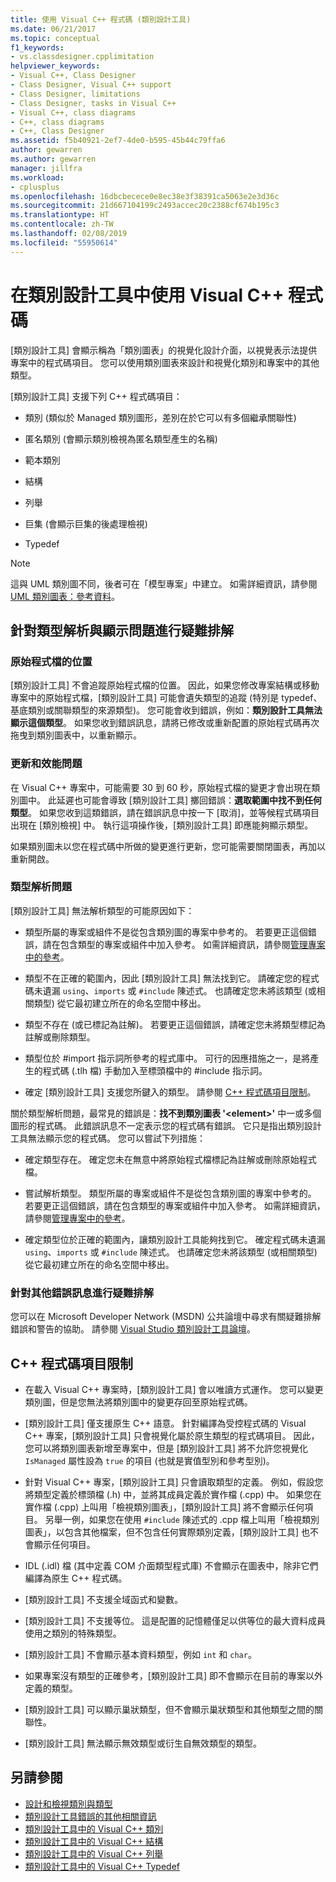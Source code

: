 ```yaml
---
title: 使用 Visual C++ 程式碼 (類別設計工具)
ms.date: 06/21/2017
ms.topic: conceptual
f1_keywords:
- vs.classdesigner.cpplimitation
helpviewer_keywords:
- Visual C++, Class Designer
- Class Designer, Visual C++ support
- Class Designer, limitations
- Class Designer, tasks in Visual C++
- Visual C++, class diagrams
- C++, class diagrams
- C++, Class Designer
ms.assetid: f5b40921-2ef7-4de0-b595-45b44c79ffa6
author: gewarren
ms.author: gewarren
manager: jillfra
ms.workload:
- cplusplus
ms.openlocfilehash: 16dbcbecece0e8ec38e3f38391ca5063e2e3d36c
ms.sourcegitcommit: 21d667104199c2493accec20c2388cf674b195c3
ms.translationtype: HT
ms.contentlocale: zh-TW
ms.lasthandoff: 02/08/2019
ms.locfileid: "55950614"
---
```

# <a name="work-with-visual-c-code-in-class-designer"></a>在類別設計工具中使用 Visual C++ 程式碼

[類別設計工具] 會顯示稱為「類別圖表」的視覺化設計介面，以視覺表示法提供專案中的程式碼項目。 您可以使用類別圖表來設計和視覺化類別和專案中的其他類型。

[類別設計工具] 支援下列 C++ 程式碼項目：

- 類別 (類似於 Managed 類別圖形，差別在於它可以有多個繼承關聯性)

- 匿名類別 (會顯示類別檢視為匿名類型產生的名稱)

- 範本類別

- 結構

- 列舉

- 巨集 (會顯示巨集的後處理檢視)

- Typedef

> [!NOTE]
> 這與 UML 類別圖不同，後者可在「模型專案」中建立。 如需詳細資訊，請參閱 [UML 類別圖表：參考資料](../../modeling/create-uml-modeling-projects-and-diagrams.md)。

## <a name="troubleshoot-type-resolution-and-display-issues"></a>針對類型解析與顯示問題進行疑難排解

### <a name="location-of-source-files"></a>原始程式檔的位置

[類別設計工具] 不會追蹤原始程式檔的位置。 因此，如果您修改專案結構或移動專案中的原始程式檔，[類別設計工具] 可能會遺失類型的追蹤 (特別是 typedef、基底類別或關聯類型的來源類型)。 您可能會收到錯誤，例如：**類別設計工具無法顯示這個類型**。 如果您收到錯誤訊息，請將已修改或重新配置的原始程式碼再次拖曳到類別圖表中，以重新顯示。

### <a name="update-and-performance-issues"></a>更新和效能問題

在 Visual C++ 專案中，可能需要 30 到 60 秒，原始程式檔的變更才會出現在類別圖中。 此延遲也可能會導致 [類別設計工具] 擲回錯誤：**選取範圍中找不到任何類型**。 如果您收到這類錯誤，請在錯誤訊息中按一下 [取消]，並等候程式碼項目出現在 [類別檢視] 中。 執行這項操作後，[類別設計工具] 即應能夠顯示類型。

如果類別圖未以您在程式碼中所做的變更進行更新，您可能需要關閉圖表，再加以重新開啟。

### <a name="type-resolution-issues"></a>類型解析問題

[類別設計工具] 無法解析類型的可能原因如下：

- 類型所屬的專案或組件不是從包含類別圖的專案中參考的。 若要更正這個錯誤，請在包含類型的專案或組件中加入參考。 如需詳細資訊，請參閱[管理專案中的參考](../managing-references-in-a-project.md)。

- 類型不在正確的範圍內，因此 [類別設計工具] 無法找到它。 請確定您的程式碼未遺漏 `using`、`imports` 或 `#include` 陳述式。 也請確定您未將該類型 (或相關類型) 從它最初建立所在的命名空間中移出。

- 類型不存在 (或已標記為註解)。 若要更正這個錯誤，請確定您未將類型標記為註解或刪除類型。

- 類型位於 #import 指示詞所參考的程式庫中。 可行的因應措施之一，是將產生的程式碼 (.tlh 檔) 手動加入至標頭檔中的 #include 指示詞。

- 確定 [類別設計工具] 支援您所鍵入的類型。 請參閱 [C++ 程式碼項目限制](#limitations-for-c-code-elements)。

關於類型解析問題，最常見的錯誤是：**找不到類別圖表 '\<element>'** 中一或多個圖形的程式碼。 此錯誤訊息不一定表示您的程式碼有錯誤。 它只是指出類別設計工具無法顯示您的程式碼。 您可以嘗試下列措施：

- 確定類型存在。 確定您未在無意中將原始程式檔標記為註解或刪除原始程式檔。

- 嘗試解析類型。 類型所屬的專案或組件不是從包含類別圖的專案中參考的。 若要更正這個錯誤，請在包含類型的專案或組件中加入參考。 如需詳細資訊，請參閱[管理專案中的參考](../managing-references-in-a-project.md)。

- 確定類型位於正確的範圍內，讓類別設計工具能夠找到它。 確定程式碼未遺漏 `using`、`imports` 或 `#include` 陳述式。 也請確定您未將該類型 (或相關類型) 從它最初建立所在的命名空間中移出。

### <a name="troubleshoot-other-error-messages"></a>針對其他錯誤訊息進行疑難排解

您可以在 Microsoft Developer Network (MSDN) 公共論壇中尋求有關疑難排解錯誤和警告的協助。 請參閱 [Visual Studio 類別設計工具論壇](http://go.microsoft.com/fwlink/?linkid=160754)。

## <a name="limitations-for-c-code-elements"></a>C++ 程式碼項目限制

- 在載入 Visual C++ 專案時，[類別設計工具] 會以唯讀方式運作。 您可以變更類別圖，但是您無法將類別圖中的變更存回至原始程式碼。

- [類別設計工具] 僅支援原生 C++ 語意。 針對編譯為受控程式碼的 Visual C++ 專案，[類別設計工具] 只會視覺化屬於原生類型的程式碼項目。 因此，您可以將類別圖表新增至專案中，但是 [類別設計工具] 將不允許您視覺化 `IsManaged` 屬性設為 `true` 的項目 (也就是實值型別和參考型別)。

- 針對 Visual C++ 專案，[類別設計工具] 只會讀取類型的定義。 例如，假設您將類型定義於標頭檔 (.h) 中，並將其成員定義於實作檔 (.cpp) 中。 如果您在實作檔 (.cpp) 上叫用「檢視類別圖表」，[類別設計工具] 將不會顯示任何項目。 另舉一例，如果您在使用 `#include` 陳述式的 .cpp 檔上叫用「檢視類別圖表」，以包含其他檔案，但不包含任何實際類別定義，[類別設計工具] 也不會顯示任何項目。

- IDL (.idl) 檔 (其中定義 COM 介面類型程式庫) 不會顯示在圖表中，除非它們編譯為原生 C++ 程式碼。

- [類別設計工具] 不支援全域函式和變數。

- [類別設計工具] 不支援等位。 這是配置的記憶體僅足以供等位的最大資料成員使用之類別的特殊類型。

- [類別設計工具] 不會顯示基本資料類型，例如 `int` 和 `char`。

- 如果專案沒有類型的正確參考，[類別設計工具] 即不會顯示在目前的專案以外定義的類型。

- [類別設計工具] 可以顯示巢狀類型，但不會顯示巢狀類型和其他類型之間的關聯性。

- [類別設計工具] 無法顯示無效類型或衍生自無效類型的類型。

## <a name="see-also"></a>另請參閱

- [設計和檢視類別與類型](designing-and-viewing-classes-and-types.md)
- [類別設計工具錯誤的其他相關資訊](additional-information-about-errors.md)
- [類別設計工具中的 Visual C++ 類別](visual-cpp-classes.md)
- [類別設計工具中的 Visual C++ 結構](visual-cpp-structures.md)
- [類別設計工具中的 Visual C++ 列舉](visual-cpp-enumerations.md)
- [類別設計工具中的 Visual C++ Typedef](visual-cpp-typedefs.md)
